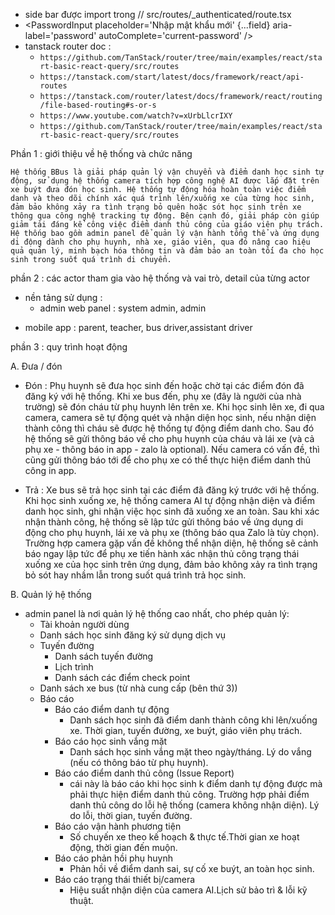 - side bar được import trong // src/routes/_authenticated/route.tsx
- <PasswordInput placeholder='Nhập mật khẩu mới' {...field} aria-label='password' autoComplete='current-password' />
- tanstack router doc :
    - `https://github.com/TanStack/router/tree/main/examples/react/start-basic-react-query/src/routes`
    - `https://tanstack.com/start/latest/docs/framework/react/api-routes`
    - `https://tanstack.com/router/latest/docs/framework/react/routing/file-based-routing#s-or-s`
    - `https://www.youtube.com/watch?v=xUrbLlcrIXY`
    - `https://github.com/TanStack/router/tree/main/examples/react/start-basic-react-query/src/routes`

Phần 1 : giới thiệu về hệ thống và chức năng

`Hệ thống BBus là giải pháp quản lý vận chuyển và điểm danh học sinh tự động, sử dụng hệ thống camera tích hợp công nghệ AI được lắp đặt trên xe buýt đưa đón học sinh. Hệ thống tự động hóa hoàn toàn việc điểm danh và theo dõi chính xác quá trình lên/xuống xe của từng học sinh, đảm bảo không xảy ra tình trạng bỏ quên hoặc sót học sinh trên xe thông qua công nghệ tracking tự động. Bên cạnh đó, giải pháp còn giúp giảm tải đáng kể công việc điểm danh thủ công của giáo viên phụ trách. Hệ thống bao gồm admin panel để quản lý vận hành tổng thể và ứng dụng di động dành cho phụ huynh, nhà xe, giáo viên, qua đó nâng cao hiệu quả quản lý, minh bạch hóa thông tin và đảm bảo an toàn tối đa cho học sinh trong suốt quá trình di chuyển.`

phần 2 : các actor tham gia vào hệ thống và vai trò, detail của từng actor
- nền tảng sử dụng :
    + admin web panel :
        system admin,
        admin
+ mobile app : parent, teacher, bus driver,assistant driver

phần 3 : quy trình hoạt động

A. Đưa / đón
- Đón : Phụ huynh sẽ đưa học sinh đến hoặc chờ tại các điểm đón đã đăng ký với hệ thống. Khi xe bus đến, phụ xe (đây là người của nhà trường) sẽ đón cháu từ phụ huynh lên trên xe. Khi học sinh lên xe, đi qua camera, camera sẽ tự động quét và nhận diện học sinh, nếu nhận diện thành công thì cháu sẽ được hệ thống tự động điểm danh cho. Sau đó hệ thống sẽ gửi thông báo về cho phụ huynh của cháu và lái xe (và cả phụ xe - thông báo in app - zalo là optional). Nếu camera có vấn đề, thì cũng gửi thông báo tới để cho phụ xe có thể thực hiện điểm danh thủ công in app.

- Trả : Xe bus sẽ trả học sinh tại các điểm đã đăng ký trước với hệ thống. Khi học sinh xuống xe, hệ thống camera AI tự động nhận diện và điểm danh học sinh, ghi nhận việc học sinh đã xuống xe an toàn. Sau khi xác nhận thành công, hệ thống sẽ lập tức gửi thông báo về ứng dụng di động cho phụ huynh, lái xe và phụ xe (thông báo qua Zalo là tùy chọn). Trường hợp camera gặp vấn đề không thể nhận diện, hệ thống sẽ cảnh báo ngay lập tức để phụ xe tiến hành xác nhận thủ công trạng thái xuống xe của học sinh trên ứng dụng, đảm bảo không xảy ra tình trạng bỏ sót hay nhầm lẫn trong suốt quá trình trả học sinh.

B. Quản lý hệ thống
- admin panel là nơi quản lý hệ thống cao nhất, cho phép quản lý:
    + Tài khoản người dùng
    + Danh sách học sinh đăng ký sử dụng dịch vụ
    + Tuyến đường
        + Danh sách tuyến đường
        + Lịch trình
        + Danh sách các điểm check point
    + Danh sách xe bus (từ nhà cung cấp (bên thứ 3))
    + Báo cáo
        + Báo cáo điểm danh tự động
            + Danh sách học sinh đã điểm danh thành công khi lên/xuống xe. Thời gian, tuyến đường, xe buýt, giáo viên phụ trách.
        + Báo cáo học sinh vắng mặt
            + Danh sách học sinh vắng mặt theo ngày/tháng. Lý do vắng (nếu có thông báo từ phụ huynh).
        + Báo cáo điểm danh thủ công (Issue Report)
            + cái này là báo cáo khi học sinh k điểm danh tự động được mà phải thực hiện điểm danh thủ công. Trường hợp phải điểm danh thủ công do lỗi hệ thống (camera không nhận diện). Lý do lỗi, thời gian, tuyến đường.
        + Báo cáo vận hành phương tiện
            + Số chuyến xe theo kế hoạch & thực tế.Thời gian xe hoạt động, thời gian đến muộn.
        + Báo cáo phản hồi phụ huynh
            + Phản hồi về điểm danh sai, sự cố xe buýt, an toàn học sinh.
        + Báo cáo trạng thái thiết bị/camera
            + Hiệu suất nhận diện của camera AI.Lịch sử bảo trì & lỗi kỹ thuật.
